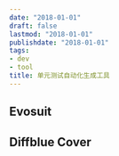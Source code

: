 ```yaml
---
date: "2018-01-01"
draft: false
lastmod: "2018-01-01"
publishdate: "2018-01-01"
tags:
- dev
- tool
title: 单元测试自动化生成工具
---
```

## Evosuit 



## Diffblue Cover